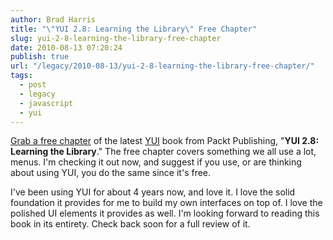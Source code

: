 ```yaml
---
author: Brad Harris
title: "\"YUI 2.8: Learning the Library\" Free Chapter"
slug: yui-2-8-learning-the-library-free-chapter
date: 2010-08-13 07:20:24
publish: true
url: "/legacy/2010-08-13/yui-2-8-learning-the-library-free-chapter/"
tags:
  - post
  - legacy
  - javascript
  - yui
---
```


[Grab a free chapter][free-chapter] of the latest [YUI][] book from Packt Publishing, "**YUI 2.8: Learning the Library**."  The free chapter covers something we all use a lot, menus.  I'm checking it out now, and suggest if you use, or are thinking about using YUI, you do the same since it's free.

I've been using YUI for about 4 years now, and love it.  I love the solid foundation it provides for me to build my own interfaces on top of.  I love the polished UI elements it provides as well.  I'm looking forward to reading this book in its entirety.  Check back soon for a full review of it.

[free-chapter]: https://www.packtpub.com/sites/default/files/0707-chapter-7-menus.pdf
[YUI]: http://developer.yahoo.com/yui/

